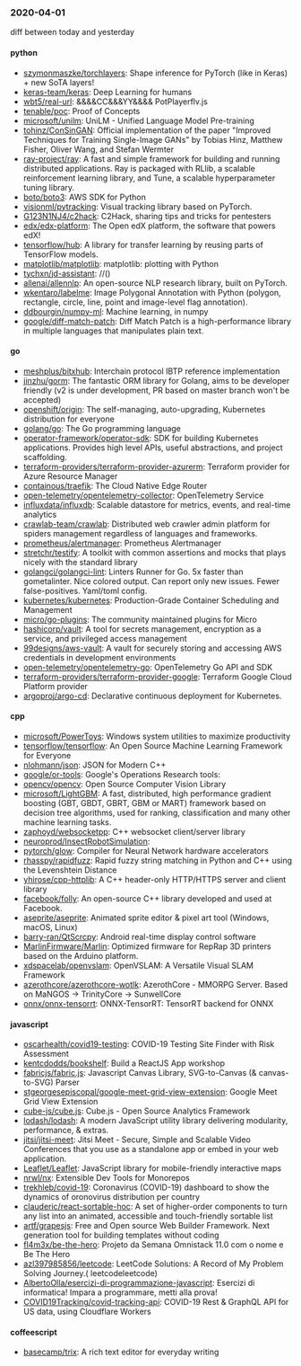### 2020-04-01
diff between today and yesterday

#### python
* [szymonmaszke/torchlayers](https://github.com/szymonmaszke/torchlayers): Shape inference for PyTorch (like in Keras) + new SoTA layers!
* [keras-team/keras](https://github.com/keras-team/keras): Deep Learning for humans
* [wbt5/real-url](https://github.com/wbt5/real-url): &&&&CC&&&YY&&&& PotPlayerflv.js
* [tenable/poc](https://github.com/tenable/poc): Proof of Concepts
* [microsoft/unilm](https://github.com/microsoft/unilm): UniLM - Unified Language Model Pre-training
* [tohinz/ConSinGAN](https://github.com/tohinz/ConSinGAN): Official implementation of the paper "Improved Techniques for Training Single-Image GANs" by Tobias Hinz, Matthew Fisher, Oliver Wang, and Stefan Wermter
* [ray-project/ray](https://github.com/ray-project/ray): A fast and simple framework for building and running distributed applications. Ray is packaged with RLlib, a scalable reinforcement learning library, and Tune, a scalable hyperparameter tuning library.
* [boto/boto3](https://github.com/boto/boto3): AWS SDK for Python
* [visionml/pytracking](https://github.com/visionml/pytracking): Visual tracking library based on PyTorch.
* [G123N1NJ4/c2hack](https://github.com/G123N1NJ4/c2hack): C2Hack, sharing tips and tricks for pentesters
* [edx/edx-platform](https://github.com/edx/edx-platform): The Open edX platform, the software that powers edX!
* [tensorflow/hub](https://github.com/tensorflow/hub): A library for transfer learning by reusing parts of TensorFlow models.
* [matplotlib/matplotlib](https://github.com/matplotlib/matplotlib): matplotlib: plotting with Python
* [tychxn/jd-assistant](https://github.com/tychxn/jd-assistant): //()
* [allenai/allennlp](https://github.com/allenai/allennlp): An open-source NLP research library, built on PyTorch.
* [wkentaro/labelme](https://github.com/wkentaro/labelme): Image Polygonal Annotation with Python (polygon, rectangle, circle, line, point and image-level flag annotation).
* [ddbourgin/numpy-ml](https://github.com/ddbourgin/numpy-ml): Machine learning, in numpy
* [google/diff-match-patch](https://github.com/google/diff-match-patch): Diff Match Patch is a high-performance library in multiple languages that manipulates plain text.

#### go
* [meshplus/bitxhub](https://github.com/meshplus/bitxhub): Interchain protocol IBTP reference implementation
* [jinzhu/gorm](https://github.com/jinzhu/gorm): The fantastic ORM library for Golang, aims to be developer friendly (v2 is under development, PR based on master branch won't be accepted)
* [openshift/origin](https://github.com/openshift/origin): The self-managing, auto-upgrading, Kubernetes distribution for everyone
* [golang/go](https://github.com/golang/go): The Go programming language
* [operator-framework/operator-sdk](https://github.com/operator-framework/operator-sdk): SDK for building Kubernetes applications. Provides high level APIs, useful abstractions, and project scaffolding.
* [terraform-providers/terraform-provider-azurerm](https://github.com/terraform-providers/terraform-provider-azurerm): Terraform provider for Azure Resource Manager
* [containous/traefik](https://github.com/containous/traefik): The Cloud Native Edge Router
* [open-telemetry/opentelemetry-collector](https://github.com/open-telemetry/opentelemetry-collector): OpenTelemetry Service
* [influxdata/influxdb](https://github.com/influxdata/influxdb): Scalable datastore for metrics, events, and real-time analytics
* [crawlab-team/crawlab](https://github.com/crawlab-team/crawlab): Distributed web crawler admin platform for spiders management regardless of languages and frameworks.
* [prometheus/alertmanager](https://github.com/prometheus/alertmanager): Prometheus Alertmanager
* [stretchr/testify](https://github.com/stretchr/testify): A toolkit with common assertions and mocks that plays nicely with the standard library
* [golangci/golangci-lint](https://github.com/golangci/golangci-lint): Linters Runner for Go. 5x faster than gometalinter. Nice colored output. Can report only new issues. Fewer false-positives. Yaml/toml config.
* [kubernetes/kubernetes](https://github.com/kubernetes/kubernetes): Production-Grade Container Scheduling and Management
* [micro/go-plugins](https://github.com/micro/go-plugins): The community maintained plugins for Micro
* [hashicorp/vault](https://github.com/hashicorp/vault): A tool for secrets management, encryption as a service, and privileged access management
* [99designs/aws-vault](https://github.com/99designs/aws-vault): A vault for securely storing and accessing AWS credentials in development environments
* [open-telemetry/opentelemetry-go](https://github.com/open-telemetry/opentelemetry-go): OpenTelemetry Go API and SDK
* [terraform-providers/terraform-provider-google](https://github.com/terraform-providers/terraform-provider-google): Terraform Google Cloud Platform provider
* [argoproj/argo-cd](https://github.com/argoproj/argo-cd): Declarative continuous deployment for Kubernetes.

#### cpp
* [microsoft/PowerToys](https://github.com/microsoft/PowerToys): Windows system utilities to maximize productivity
* [tensorflow/tensorflow](https://github.com/tensorflow/tensorflow): An Open Source Machine Learning Framework for Everyone
* [nlohmann/json](https://github.com/nlohmann/json): JSON for Modern C++
* [google/or-tools](https://github.com/google/or-tools): Google's Operations Research tools:
* [opencv/opencv](https://github.com/opencv/opencv): Open Source Computer Vision Library
* [microsoft/LightGBM](https://github.com/microsoft/LightGBM): A fast, distributed, high performance gradient boosting (GBT, GBDT, GBRT, GBM or MART) framework based on decision tree algorithms, used for ranking, classification and many other machine learning tasks.
* [zaphoyd/websocketpp](https://github.com/zaphoyd/websocketpp): C++ websocket client/server library
* [neuroprod/InsectRobotSimulation](https://github.com/neuroprod/InsectRobotSimulation): 
* [pytorch/glow](https://github.com/pytorch/glow): Compiler for Neural Network hardware accelerators
* [rhasspy/rapidfuzz](https://github.com/rhasspy/rapidfuzz): Rapid fuzzy string matching in Python and C++ using the Levenshtein Distance
* [yhirose/cpp-httplib](https://github.com/yhirose/cpp-httplib): A C++ header-only HTTP/HTTPS server and client library
* [facebook/folly](https://github.com/facebook/folly): An open-source C++ library developed and used at Facebook.
* [aseprite/aseprite](https://github.com/aseprite/aseprite): Animated sprite editor & pixel art tool (Windows, macOS, Linux)
* [barry-ran/QtScrcpy](https://github.com/barry-ran/QtScrcpy): Android real-time display control software
* [MarlinFirmware/Marlin](https://github.com/MarlinFirmware/Marlin): Optimized firmware for RepRap 3D printers based on the Arduino platform.
* [xdspacelab/openvslam](https://github.com/xdspacelab/openvslam): OpenVSLAM: A Versatile Visual SLAM Framework
* [azerothcore/azerothcore-wotlk](https://github.com/azerothcore/azerothcore-wotlk): AzerothCore - MMORPG Server. Based on MaNGOS -> TrinityCore -> SunwellCore
* [onnx/onnx-tensorrt](https://github.com/onnx/onnx-tensorrt): ONNX-TensorRT: TensorRT backend for ONNX

#### javascript
* [oscarhealth/covid19-testing](https://github.com/oscarhealth/covid19-testing): COVID-19 Testing Site Finder with Risk Assessment
* [kentcdodds/bookshelf](https://github.com/kentcdodds/bookshelf): Build a ReactJS App workshop
* [fabricjs/fabric.js](https://github.com/fabricjs/fabric.js): Javascript Canvas Library, SVG-to-Canvas (& canvas-to-SVG) Parser
* [stgeorgesepiscopal/google-meet-grid-view-extension](https://github.com/stgeorgesepiscopal/google-meet-grid-view-extension): Google Meet Grid View Extension
* [cube-js/cube.js](https://github.com/cube-js/cube.js):  Cube.js - Open Source Analytics Framework
* [lodash/lodash](https://github.com/lodash/lodash): A modern JavaScript utility library delivering modularity, performance, & extras.
* [jitsi/jitsi-meet](https://github.com/jitsi/jitsi-meet): Jitsi Meet - Secure, Simple and Scalable Video Conferences that you use as a standalone app or embed in your web application.
* [Leaflet/Leaflet](https://github.com/Leaflet/Leaflet):  JavaScript library for mobile-friendly interactive maps
* [nrwl/nx](https://github.com/nrwl/nx): Extensible Dev Tools for Monorepos
* [trekhleb/covid-19](https://github.com/trekhleb/covid-19):  Coronavirus (COVID-19) dashboard to show the dynamics of oronovirus distribution per country
* [clauderic/react-sortable-hoc](https://github.com/clauderic/react-sortable-hoc): A set of higher-order components to turn any list into an animated, accessible and touch-friendly sortable list
* [artf/grapesjs](https://github.com/artf/grapesjs): Free and Open source Web Builder Framework. Next generation tool for building templates without coding
* [fl4m3x/be-the-hero](https://github.com/fl4m3x/be-the-hero): Projeto da Semana Omnistack 11.0 com o nome e Be The Hero 
* [azl397985856/leetcode](https://github.com/azl397985856/leetcode): LeetCode Solutions: A Record of My Problem Solving Journey.( leetcodeleetcode)
* [AlbertoOlla/esercizi-di-programmazione-javascript](https://github.com/AlbertoOlla/esercizi-di-programmazione-javascript): Esercizi di informatica! Impara a programmare, metti alla prova!
* [COVID19Tracking/covid-tracking-api](https://github.com/COVID19Tracking/covid-tracking-api): COVID-19 Rest & GraphQL API for US data, using Cloudflare Workers

#### coffeescript
* [basecamp/trix](https://github.com/basecamp/trix): A rich text editor for everyday writing
